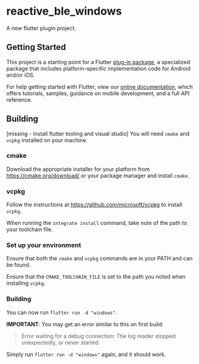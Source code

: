 # reactive_ble_windows

A new flutter plugin project.

## Getting Started

This project is a starting point for a Flutter
[plug-in package](https://flutter.dev/developing-packages/),
a specialized package that includes platform-specific implementation code for
Android and/or iOS.

For help getting started with Flutter, view our
[online documentation](https://flutter.dev/docs), which offers tutorials,
samples, guidance on mobile development, and a full API reference.

## Building
[missing - install flutter tooling and visual studio]
You will need `cmake` and `vcpkg` installed on your machine.

### cmake
Download the appropriate installer for your platform from https://cmake.org/download/ or your package manager and install `cmake`.

### vcpkg
Follow the instructions at https://github.com/microsoft/vcpkg to install `vcpkg`.

When running the `integrate install` command, take note of the path to your toolchain file.

### Set up your environment
Ensure that both the `cmake` and `vcpkg` commands are in your PATH and can be found.

Ensure that the `CMAKE_TOOLCHAIN_FILE` is set to the path you noted when installing `vcpkg`.

### Building
You can now run `flutter run -d "windows"`.

**IMPORTANT**:
You may get an error similar to this on first build:

> Error waiting for a debug connection: The log reader stopped unexpectedly, or never started.

Simply run `flutter run -d "windows"` again, and it should work.